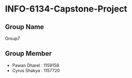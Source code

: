 # INFO-6134-Capstone-Project

## Group Name
Group7

## Group Member
* Pawan Dharel : 1159158
* Cyrus Shakya : 1157720
